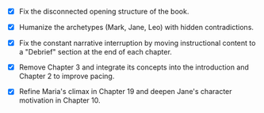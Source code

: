- [x] Fix the disconnected opening structure of the book.
- [x] Humanize the archetypes (Mark, Jane, Leo) with hidden contradictions.
- [x] Fix the constant narrative interruption by moving instructional content to a "Debrief" section at the end of each chapter.
- [x] Remove Chapter 3 and integrate its concepts into the introduction and Chapter 2 to improve pacing.
- [x] Refine Maria's climax in Chapter 19 and deepen Jane's character motivation in Chapter 10.
      